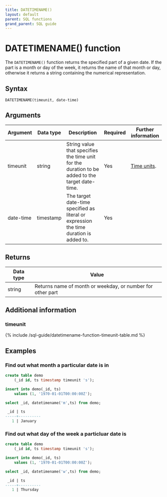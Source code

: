 ```yaml
---
title: DATETIMENAME()
layout: default
parent: SQL functions
grand_parent: SQL guide
---
```


# DATETIMENAME() function

The `DATETIMENAME()` function returns the specified part of a given date.
If the part is a month or day of the week, it returns the name of that month or day, otherwise it returns a string containing the numerical representation.

## Syntax

```
DATETIMENAME(timeunit, date-time)
```

## Arguments

| Argument | Data type | Description | Required | Further information |
|---|---|---|---|---|
| timeunit | string | String value that specifies the time unit for the duration to be added to the target date-time. | Yes | [Time units](#timeunit).|
| date-time | timestamp | The target date-time specified as literal or expression the time duration is added to. | Yes | |


## Returns

| Data type | Value |
|---|---|
| string | Returns name of month or weekday, or number for other part |

## Additional information

### timeunit

{% include /sql-guide/datetimename-function-timeunit-table.md %}

## Examples

### Find out what month a particular date is in

```sql
create table demo
    (_id id, ts timestamp timeunit 's');

insert into demo(_id, ts)
    values (1, '1970-01-01T00:00:00Z');

select _id, datetimename('m',ts) from demo;

 _id | ts                           
-----+----------
   1 | January
```

### Find out what day of the week a particluar date is

```sql
create table demo
    (_id id, ts timestamp timeunit 's');

insert into demo(_id, ts)
    values (1, '1970-01-01T00:00:00Z');

select _id, datetimename('w',ts) from demo;

 _id | ts                           
-----+----------
   1 | Thursday
```


